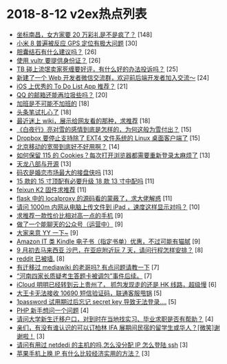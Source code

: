 # 2018-8-12 v2ex热点列表

+ [坐标南昌，女方家要 20 万彩礼是不是疯了？](https://www.v2ex.com/t/479029#reply148) [148]
+ [小米 8 普遍被反应 GPS 定位有极大问题](https://www.v2ex.com/t/479034#reply30) [30]
+ [胆囊结石有什么建议吗？](https://www.v2ex.com/t/479018#reply26) [26]
+ [使用 vultr 要提供身份证？](https://www.v2ex.com/t/479021#reply26) [26]
+ [TB 碰上流氓卖家死缠要好评，有什么好的办法投诉吗？](https://www.v2ex.com/t/479042#reply25) [25]
+ [新建了一个 Web 开发者微信交流群，欢迎前后端开发者加入交流～](https://www.v2ex.com/t/479025#reply24) [24]
+ [iOS 上优秀的 To Do List App 推荐？](https://www.v2ex.com/t/479054#reply21) [21]
+ [QQ 的邮箱还能再垃圾些吗？](https://www.v2ex.com/t/479068#reply20) [20]
+ [加班是不可能不加班的](https://www.v2ex.com/t/479036#reply18) [18]
+ [头条笔试扎心了](https://www.v2ex.com/t/479039#reply18) [18]
+ [最近迷上 wiki，展示给网友看的那种，求推荐](https://www.v2ex.com/t/479056#reply18) [18]
+ [《白夜行》亮对雪的感情到底是怎样的，为何这般为雪付出？](https://www.v2ex.com/t/479002#reply15) [15]
+ [Dropbox 要停止支持除了 EXT4 文件系统的 Linux 桌面客户端了](https://www.v2ex.com/t/479009#reply15) [15]
+ [北京移动的宽带到底好不好用啊？](https://www.v2ex.com/t/479011#reply14) [14]
+ [如何保留 115 的 Cookies？每次打开浏览器都需要重新登录太麻烦了](https://www.v2ex.com/t/479022#reply13) [13]
+ [天龙八部与开源](https://www.v2ex.com/t/479050#reply13) [13]
+ [码农是婚恋市场最大的接盘侠吗](https://www.v2ex.com/t/479071#reply13) [13]
+ [15 款的 15 寸顶配有必要升级 18 款 13 寸中配吗](https://www.v2ex.com/t/479004#reply11) [11]
+ [feixun K2 固件求推荐](https://www.v2ex.com/t/479007#reply11) [11]
+ [flask 中的 localproxy 的源码看的蒙蔽了，求大佬解惑](https://www.v2ex.com/t/479035#reply11) [11]
+ [请问 1000m 内网从电脑上传文件到 iPad ，速度这样显示对吗？](https://www.v2ex.com/t/479032#reply10) [10]
+ [求推荐一款性价比相对高一点的手机](https://www.v2ex.com/t/479005#reply9) [9]
+ [做了一个能聊天的公众号（运营中）](https://www.v2ex.com/t/479012#reply9) [9]
+ [大家来意 YY 一下~](https://www.v2ex.com/t/479044#reply9) [9]
+ [Amazon IT 类 Kindle 电子书（指定书单）优惠，不过可能有猫腻](https://www.v2ex.com/t/479048#reply9) [9]
+ [9 月初去马来西亚 沙巴，在亚庇附近玩 7 天，请问行程怎样安排？](https://www.v2ex.com/t/479027#reply8) [8]
+ [reddit 已被墙.](https://www.v2ex.com/t/479059#reply8) [8]
+ [有迁移过 mediawiki 的老哥吗? 有点问题请教一下](https://www.v2ex.com/t/479001#reply7) [7]
+ [“河南四家长质疑考生答题卡被调包”事件后续。](https://www.v2ex.com/t/479019#reply7) [7]
+ [iCloud 明明已经转到云上贵州了， 抓包发现走的还是 HK 线路，超级慢](https://www.v2ex.com/t/479028#reply6) [6]
+ [大王卡无法接收 10690 短信验证码，联通客服甩锅](https://www.v2ex.com/t/479063#reply5) [5]
+ [1password 试用期过后忘记 secret key 导致无法登录....](https://www.v2ex.com/t/479064#reply5) [5]
+ [PHP 新手想问一个问题](https://www.v2ex.com/t/479010#reply4) [4]
+ [请问大学新生迁移户口，对到时在当地找实习、毕业求职是否有帮助？](https://www.v2ex.com/t/479046#reply4) [4]
+ [亲们，有没有谁认识的可以订柏林 IFA 展期间民宿的留学生或华人？[微笑]谢谢啦！](https://www.v2ex.com/t/479003#reply3) [3]
+ [请问有用过 netdedi 的主机的吗,怎么没分配 IP 怎么登陆 ssh](https://www.v2ex.com/t/479013#reply3) [3]
+ [苹果手机上换 IP 有什么比较经济实用的方法？](https://www.v2ex.com/t/479026#reply3) [3]
